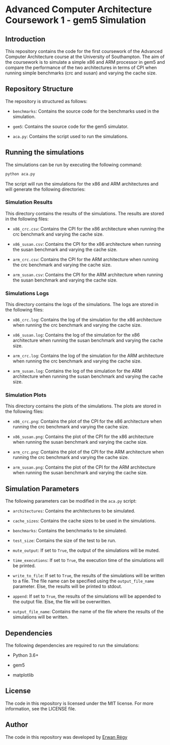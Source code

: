 # Advanced Computer Architecture Coursework 1 - gem5 Simulation

## Introduction

This repository contains the code for the first coursework of the Advanced Computer Architecture course at the University of Southampton. The aim of the coursework is to simulate a simple x86 and ARM processor in gem5 and compare the performance of the two architectures in terms of CPI when running simple benchmarks (crc and susan) and varying the cache size.

## Repository Structure

The repository is structured as follows:

- `benchmarks`: Contains the source code for the benchmarks used in the simulation.

- `gem5`: Contains the source code for the gem5 simulator.

- `aca.py`: Contains the script used to run the simulations.

## Running the simulations

The simulations can be run by executing the following command:

```bash
python aca.py
```

The script will run the simulations for the x86 and ARM architectures and will generate the following directories:

### Simulation Results

This directory contains the results of the simulations. The results are stored in the following files:

- `x86_crc.csv`: Contains the CPI for the x86 architecture when running the crc benchmark and varying the cache size.

- `x86_susan.csv`: Contains the CPI for the x86 architecture when running the susan benchmark and varying the cache size.

- `arm_crc.csv`: Contains the CPI for the ARM architecture when running the crc benchmark and varying the cache size.

- `arm_susan.csv`: Contains the CPI for the ARM architecture when running the susan benchmark and varying the cache size.

### Simulations Logs

This directory contains the logs of the simulations. The logs are stored in the following files:

- `x86_crc.log`: Contains the log of the simulation for the x86 architecture when running the crc benchmark and varying the cache size.

- `x86_susan.log`: Contains the log of the simulation for the x86 architecture when running the susan benchmark and varying the cache size.

- `arm_crc.log`: Contains the log of the simulation for the ARM architecture when running the crc benchmark and varying the cache size.

- `arm_susan.log`: Contains the log of the simulation for the ARM architecture when running the susan benchmark and varying the cache size.

### Simulation Plots

This directory contains the plots of the simulations. The plots are stored in the following files:

- `x86_crc.png`: Contains the plot of the CPI for the x86 architecture when running the crc benchmark and varying the cache size.

- `x86_susan.png`: Contains the plot of the CPI for the x86 architecture when running the susan benchmark and varying the cache size.

- `arm_crc.png`: Contains the plot of the CPI for the ARM architecture when running the crc benchmark and varying the cache size.

- `arm_susan.png`: Contains the plot of the CPI for the ARM architecture when running the susan benchmark and varying the cache size.

## Simulation Parameters

The following parameters can be modified in the `aca.py` script:

- `architectures`: Contains the architectures to be simulated.

- `cache_sizes`: Contains the cache sizes to be used in the simulations.

- `benchmarks`: Contains the benchmarks to be simulated.

- `test_size`: Contains the size of the test to be run.

- `mute_output`: If set to `True`, the output of the simulations will be muted.

- `time_executions`: If set to `True`, the execution time of the simulations will be printed.

- `write_to_file`: If set to `True`, the results of the simulations will be written to a file. The file name can be specified using the `output_file_name` parameter. Else, the results will be printed to stdout.

- `append`: If set to `True`, the results of the simulations will be appended to the output file. Else, the file will be overwritten.

- `output_file_name`: Contains the name of the file where the results of the simulations will be written.

## Dependencies

The following dependencies are required to run the simulations:

- Python 3.6+

- gem5

- matplotlib

## License

The code in this repository is licensed under the MIT license. For more information, see the LICENSE file.

## Author

The code in this repository was developed by [Erwan Régy](https://www.linkedin.com/in/erwanregy/)
